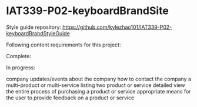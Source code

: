# IAT339-P02-keyboardBrandSite
Style guide repository:
https://github.com/kylezhao101/IAT339-P02-keyboardBrandStyleGuide

Following content requirements for this project:

Complete:

In progress:

company updates/events 
about the company
how to contact the company
a multi-product or multi-service listing
two product or service detailed view
the entire process of purchasing a product or service
appropriate means for the user to provide feedback on a product or service
